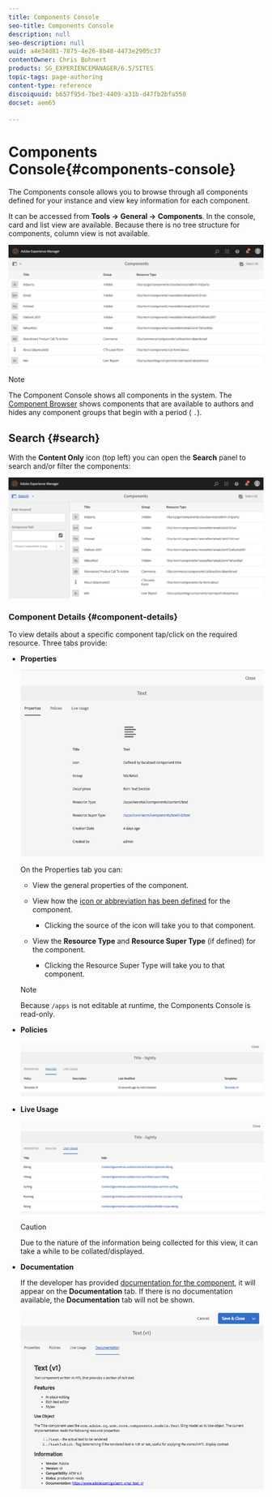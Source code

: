 ```yaml
---
title: Components Console
seo-title: Components Console
description: null
seo-description: null
uuid: a4e34d81-7875-4e26-8b48-4473e2905c37
contentOwner: Chris Bohnert
products: SG_EXPERIENCEMANAGER/6.5/SITES
topic-tags: page-authoring
content-type: reference
discoiquuid: b657f95d-7be3-4409-a31b-d47fb2bfa550
docset: aem65

---
```


# Components Console{#components-console}

The Components console allows you to browse through all components defined for your instance and view key information for each component.

It can be accessed from **Tools -&gt;** **General -&gt;** **Components**. In the console, card and list view are available. Because there is no tree structure for components, column view is not available.

![](assets/screen-shot_2019-03-05at113145.png)

>[!NOTE]
>
>The Component Console shows all components in the system. The [Component Browser](../../../sites/authoring/using/author-environment-tools.md#components-browser) shows components that are available to authors and hides any component groups that begin with a period ( `.`).

## Search {#search}

With the **Content Only** icon (top left) you can open the **Search** panel to search and/or filter the components:

![](assets/screen-shot_2019-03-05at113251.png) 

### Component Details {#component-details}

To view details about a specific component tap/click on the required resource. Three tabs provide:

* **Properties**

  ![](assets/screen_shot_2018-03-27at165847.png)

  On the Properties tab you can:

    * View the general properties of the component.  
    * View how the [icon or abbreviation has been defined](/sites/developing/using/components-basics.md#component-icon-in-touch-ui) for the component.

        * Clicking the source of the icon will take you to that component.

    * View the **Resource Type** and **Resource Super Type** (if defined) for the component.

        * Clicking the Resource Super Type will take you to that component.

  >[!NOTE]
  >
  >Because `/apps` is not editable at runtime, the Components Console is read-only.

* **Policies**

  ![](assets/chlimage_1-169.png)

* **Live Usage**

  ![](assets/chlimage_1-170.png)

  >[!CAUTION]
  >
  >Due to the nature of the information being collected for this view, it can take a while to be collated/displayed.

* **Documentation**

  If the developer has provided [documentation for the component](../../../sites/developing/using/developing-components.md#documenting-your-component), it will appear on the **Documentation** tab. If there is no documentation available, the **Documentation** tab will not be shown.

  ![](assets/chlimage_1-171.png)

